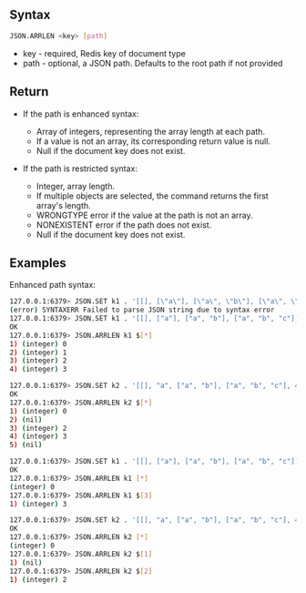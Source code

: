 ## Syntax

```bash
JSON.ARRLEN <key> [path]
```

* key - required, Redis key of document type
* path - optional, a JSON path. Defaults to the root path if not provided

## Return

* If the path is enhanced syntax:
    * Array of integers, representing the array length at each path.
    * If a value is not an array, its corresponding return value is null.
    * Null if the document key does not exist.

* If the path is restricted syntax:
    * Integer, array length.
    * If multiple objects are selected, the command returns the first array's length.
    * WRONGTYPE error if the value at the path is not an array.
    * NONEXISTENT error if the path does not exist.
    * Null if the document key does not exist.

## Examples

Enhanced path syntax:

```bash
127.0.0.1:6379> JSON.SET k1 . '[[], [\"a\"], [\"a\", \"b\"], [\"a\", \"b\", \"c\"]]'
(error) SYNTAXERR Failed to parse JSON string due to syntax error
127.0.0.1:6379> JSON.SET k1 . '[[], ["a"], ["a", "b"], ["a", "b", "c"]]'
OK
127.0.0.1:6379> JSON.ARRLEN k1 $[*]
1) (integer) 0
2) (integer) 1
3) (integer) 2
4) (integer) 3

127.0.0.1:6379> JSON.SET k2 . '[[], "a", ["a", "b"], ["a", "b", "c"], 4]'
OK
127.0.0.1:6379> JSON.ARRLEN k2 $[*]
1) (integer) 0
2) (nil)
3) (integer) 2
4) (integer) 3
5) (nil)
```

```bash
127.0.0.1:6379> JSON.SET k1 . '[[], ["a"], ["a", "b"], ["a", "b", "c"]]'
OK
127.0.0.1:6379> JSON.ARRLEN k1 [*]
(integer) 0
127.0.0.1:6379> JSON.ARRLEN k1 $[3]
1) (integer) 3

127.0.0.1:6379> JSON.SET k2 . '[[], "a", ["a", "b"], ["a", "b", "c"], 4]'
OK
127.0.0.1:6379> JSON.ARRLEN k2 [*]
(integer) 0
127.0.0.1:6379> JSON.ARRLEN k2 $[1]
1) (nil)
127.0.0.1:6379> JSON.ARRLEN k2 $[2]
1) (integer) 2
```
